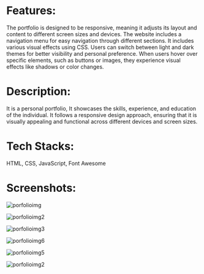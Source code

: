 
# Features:

The portfolio is designed to be responsive, meaning it adjusts its layout and content to different screen sizes and devices.
The website includes a navigation menu for easy navigation through different sections.
It includes various visual effects using CSS.
Users can switch between light and dark themes for better visibility and personal preference.
When users hover over specific elements, such as buttons or images, they experience visual effects like shadows or color changes.

# Description: 
It is a personal portfolio, It showcases the skills, experience, and education of the individual. It follows a responsive design approach, ensuring that it is visually appealing and functional across different devices and screen sizes. 

# Tech Stacks:
HTML, CSS, JavaScript, Font Awesome

# Screenshots:

 ![porfolioimg](https://github.com/Ranipawar24/personalPortfolio/assets/117185832/82b9c5bd-dcce-414b-b544-77aa5dadf5f6)

 
![porfolioimg2](https://github.com/Ranipawar24/personalPortfolio/assets/117185832/92952a87-5d06-49c0-aa6d-9cfdc20a687c)

![porfolioimg3](https://github.com/Ranipawar24/personalPortfolio/assets/117185832/b3808282-6b9c-4ae7-b7c4-1037fd448568)



![porfolioimg6](https://github.com/Ranipawar24/personalPortfolio/assets/117185832/bd9829cd-97c7-4c44-8ab4-25254964abfe)


![porfolioimg5](https://github.com/Ranipawar24/personalPortfolio/assets/117185832/ffcb7487-7cb3-4c3e-b9bc-51b71d4b0d96)

![porfolioimg2](https://github.com/user-attachments/assets/22b20285-aa25-47c8-a6be-05b57dd18f43)

